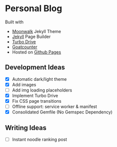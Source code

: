 # Personal Blog

Built with 
- [Moonwalk](https://github.com/abhinavs/moonwalk/) Jekyll Theme
- [Jekyll](https://github.com/jekyll/jekyll) Page Builder
- [Turbo Drive](https://github.com/hotwired/turbo)
- [Goatcounter](https://www.goatcounter.com)
- Hosted on [Github Pages](https://pages.github.com)

## Development Ideas
- [X] Automatic dark/light theme
- [X] Add images
- [ ] Add img loading placeholders
- [X] Implement Turbo Drive
- [X] Fix CSS page transitions
- [ ] Offline support: service worker & manifest
- [X] Consolidated Gemfile (No Gemspec Dependency)

## Writing Ideas
- [ ] Instant noodle ranking post